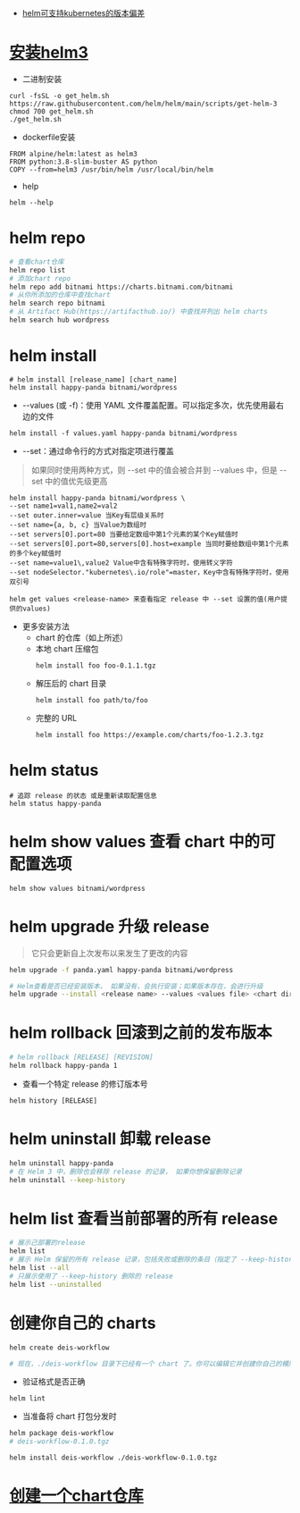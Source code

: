 * [helm可支持kubernetes的版本偏差](https://helm.sh/zh/docs/topics/version_skew/)

# [安装helm3](https://helm.sh/zh/docs/intro/install/)
* 二进制安装
```
curl -fsSL -o get_helm.sh https://raw.githubusercontent.com/helm/helm/main/scripts/get-helm-3
chmod 700 get_helm.sh
./get_helm.sh
```
* dockerfile安装
```
FROM alpine/helm:latest as helm3
FROM python:3.8-slim-buster AS python
COPY --from=helm3 /usr/bin/helm /usr/local/bin/helm
```
* help
```
helm --help
```


# helm repo
```sh
# 查看chart仓库
helm repo list
# 添加chart repo
helm repo add bitnami https://charts.bitnami.com/bitnami
# 从你所添加的仓库中查找chart
helm search repo bitnami
# 从 Artifact Hub(https://artifacthub.io/) 中查找并列出 helm charts
helm search hub wordpress
```

# helm install 
```
# helm install [release_name] [chart_name]
helm install happy-panda bitnami/wordpress
```
* --values (或 -f)：使用 YAML 文件覆盖配置。可以指定多次，优先使用最右边的文件
```
helm install -f values.yaml happy-panda bitnami/wordpress
```
* --set：通过命令行的方式对指定项进行覆盖
>如果同时使用两种方式，则 --set 中的值会被合并到 --values 中，但是 --set 中的值优先级更高
```
helm install happy-panda bitnami/wordpress \
--set name1=val1,name2=val2
--set outer.inner=value 当Key有层级关系时
--set name={a, b, c} 当Value为数组时
--set servers[0].port=80 当要给定数组中第1个元素的某个Key赋值时
--set servers[0].port=80,servers[0].host=example 当同时要给数组中第1个元素的多个key赋值时
--set name=value1\,value2 Value中含有特殊字符时，使用转义字符
--set nodeSelector."kubernetes\.io/role"=master，Key中含有特殊字符时，使用双引号
```
```
helm get values <release-name> 来查看指定 release 中 --set 设置的值(用户提供的values)
```
* 更多安装方法
  - chart 的仓库（如上所述）
  - 本地 chart 压缩包
      ```
      helm install foo foo-0.1.1.tgz
      ```
  - 解压后的 chart 目录
      ```
      helm install foo path/to/foo
      ```
  - 完整的 URL
      ```
      helm install foo https://example.com/charts/foo-1.2.3.tgz
      ```

# helm status 
```
# 追踪 release 的状态 或是重新读取配置信息
helm status happy-panda
```

# helm show values 查看 chart 中的可配置选项
```
helm show values bitnami/wordpress
```

# helm upgrade 升级 release
>它只会更新自上次发布以来发生了更改的内容
```sh
helm upgrade -f panda.yaml happy-panda bitnami/wordpress

# Helm查看是否已经安装版本， 如果没有，会执行安装；如果版本存在，会进行升级
helm upgrade --install <release name> --values <values file> <chart directory>
```

# helm rollback 回滚到之前的发布版本
```sh
# helm rollback [RELEASE] [REVISION]
helm rollback happy-panda 1
```
* 查看一个特定 release 的修订版本号
```
helm history [RELEASE] 
```

# helm uninstall 卸载 release
```sh
helm uninstall happy-panda
# 在 Helm 3 中，删除也会移除 release 的记录， 如果你想保留删除记录
helm uninstall --keep-history
```

# helm list 查看当前部署的所有 release
```sh
# 展示己部署的release
helm list
# 展示 Helm 保留的所有 release 记录，包括失败或删除的条目（指定了 --keep-history）
helm list --all
# 只展示使用了 --keep-history 删除的 release
helm list --uninstalled
```

# 创建你自己的 charts
```sh
helm create deis-workflow

# 现在，./deis-workflow 目录下已经有一个 chart 了。你可以编辑它并创建你自己的模版
```
* 验证格式是否正确
```
helm lint 
```
* 当准备将 chart 打包分发时
```sh
helm package deis-workflow
# deis-workflow-0.1.0.tgz
```
```
helm install deis-workflow ./deis-workflow-0.1.0.tgz
```

# [创建一个chart仓库](https://helm.sh/zh/docs/topics/chart_repository/)